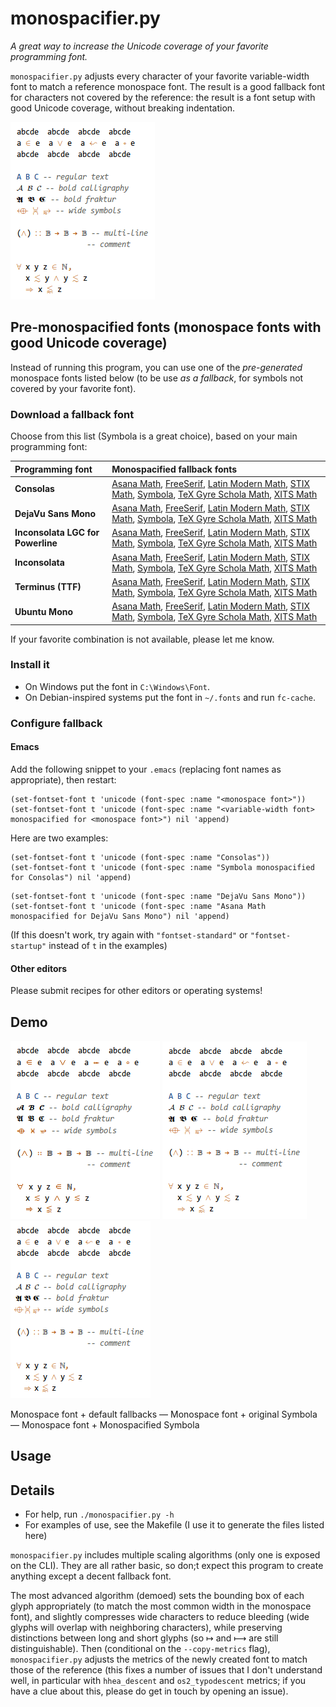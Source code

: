 # monospacifier.py

*A great way to increase the Unicode coverage of your favorite programming font.*

`monospacifier.py` adjusts every character of your favorite variable-width font to match a reference monospace font. The result is a good fallback font for characters not covered by the reference: the result is a font setup with good Unicode coverage, without breaking indentation.

![default vs monospacified](demo/symbola-loop.gif)

## Pre-monospacified fonts (monospace fonts with good Unicode coverage)

Instead of running this program, you can use one of the *pre-generated* monospace fonts listed below (to be use *as a fallback*, for symbols not covered by your favorite font).

### Download a fallback font

Choose from this list (Symbola is a great choice), based on your main programming font:

| Programming font                  | Monospacified fallback fonts                                                                                                                                                                                                                                                                                                                                                                                                                                                                                                                                                                                                                                                 |
|:----------------------------------|:-----------------------------------------------------------------------------------------------------------------------------------------------------------------------------------------------------------------------------------------------------------------------------------------------------------------------------------------------------------------------------------------------------------------------------------------------------------------------------------------------------------------------------------------------------------------------------------------------------------------------------------------------------------------------------|
| **Consolas**                      | [Asana Math](./fonts/Asana_monospacified_for_Consolas.ttf?raw=true), [FreeSerif](./fonts/FreeSerif_monospacified_for_Consolas.ttf?raw=true), [Latin Modern Math](./fonts/LatinModernMath_monospacified_for_Consolas.ttf?raw=true), [STIX Math](./fonts/STIXMath_monospacified_for_Consolas.ttf?raw=true), [Symbola](./fonts/Symbola_monospacified_for_Consolas.ttf?raw=true), [TeX Gyre Schola Math](./fonts/TeXGyreScholaMath_monospacified_for_Consolas.ttf?raw=true), [XITS Math](./fonts/XITSMath_monospacified_for_Consolas.ttf?raw=true)                                                                                                                               |
| **DejaVu Sans Mono**              | [Asana Math](./fonts/Asana_monospacified_for_DejaVuSansMono.ttf?raw=true), [FreeSerif](./fonts/FreeSerif_monospacified_for_DejaVuSansMono.ttf?raw=true), [Latin Modern Math](./fonts/LatinModernMath_monospacified_for_DejaVuSansMono.ttf?raw=true), [STIX Math](./fonts/STIXMath_monospacified_for_DejaVuSansMono.ttf?raw=true), [Symbola](./fonts/Symbola_monospacified_for_DejaVuSansMono.ttf?raw=true), [TeX Gyre Schola Math](./fonts/TeXGyreScholaMath_monospacified_for_DejaVuSansMono.ttf?raw=true), [XITS Math](./fonts/XITSMath_monospacified_for_DejaVuSansMono.ttf?raw=true)                                                                                     |
| **Inconsolata LGC for Powerline** | [Asana Math](./fonts/Asana_monospacified_for_InconsolataLGCForPowerline.ttf?raw=true), [FreeSerif](./fonts/FreeSerif_monospacified_for_InconsolataLGCForPowerline.ttf?raw=true), [Latin Modern Math](./fonts/LatinModernMath_monospacified_for_InconsolataLGCForPowerline.ttf?raw=true), [STIX Math](./fonts/STIXMath_monospacified_for_InconsolataLGCForPowerline.ttf?raw=true), [Symbola](./fonts/Symbola_monospacified_for_InconsolataLGCForPowerline.ttf?raw=true), [TeX Gyre Schola Math](./fonts/TeXGyreScholaMath_monospacified_for_InconsolataLGCForPowerline.ttf?raw=true), [XITS Math](./fonts/XITSMath_monospacified_for_InconsolataLGCForPowerline.ttf?raw=true) |
| **Inconsolata**                   | [Asana Math](./fonts/Asana_monospacified_for_Inconsolata.ttf?raw=true), [FreeSerif](./fonts/FreeSerif_monospacified_for_Inconsolata.ttf?raw=true), [Latin Modern Math](./fonts/LatinModernMath_monospacified_for_Inconsolata.ttf?raw=true), [STIX Math](./fonts/STIXMath_monospacified_for_Inconsolata.ttf?raw=true), [Symbola](./fonts/Symbola_monospacified_for_Inconsolata.ttf?raw=true), [TeX Gyre Schola Math](./fonts/TeXGyreScholaMath_monospacified_for_Inconsolata.ttf?raw=true), [XITS Math](./fonts/XITSMath_monospacified_for_Inconsolata.ttf?raw=true)                                                                                                          |
| **Terminus (TTF)**                | [Asana Math](./fonts/Asana_monospacified_for_TerminusTTF.ttf?raw=true), [FreeSerif](./fonts/FreeSerif_monospacified_for_TerminusTTF.ttf?raw=true), [Latin Modern Math](./fonts/LatinModernMath_monospacified_for_TerminusTTF.ttf?raw=true), [STIX Math](./fonts/STIXMath_monospacified_for_TerminusTTF.ttf?raw=true), [Symbola](./fonts/Symbola_monospacified_for_TerminusTTF.ttf?raw=true), [TeX Gyre Schola Math](./fonts/TeXGyreScholaMath_monospacified_for_TerminusTTF.ttf?raw=true), [XITS Math](./fonts/XITSMath_monospacified_for_TerminusTTF.ttf?raw=true)                                                                                                          |
| **Ubuntu Mono**                   | [Asana Math](./fonts/Asana_monospacified_for_UbuntuMono.ttf?raw=true), [FreeSerif](./fonts/FreeSerif_monospacified_for_UbuntuMono.ttf?raw=true), [Latin Modern Math](./fonts/LatinModernMath_monospacified_for_UbuntuMono.ttf?raw=true), [STIX Math](./fonts/STIXMath_monospacified_for_UbuntuMono.ttf?raw=true), [Symbola](./fonts/Symbola_monospacified_for_UbuntuMono.ttf?raw=true), [TeX Gyre Schola Math](./fonts/TeXGyreScholaMath_monospacified_for_UbuntuMono.ttf?raw=true), [XITS Math](./fonts/XITSMath_monospacified_for_UbuntuMono.ttf?raw=true)                                                                                                                 |

If your favorite combination is not available, please let me know.

### Install it

* On Windows put the font in `C:\Windows\Font`.
* On Debian-inspired systems put the font in `~/.fonts` and run `fc-cache`.

### Configure fallback

#### Emacs

Add the following snippet to your `.emacs` (replacing font names as appropriate), then restart:

``` elisp
(set-fontset-font t 'unicode (font-spec :name "<monospace font>"))
(set-fontset-font t 'unicode (font-spec :name "<variable-width font> monospacified for <monospace font>") nil 'append)
```

Here are two examples:

``` elisp
(set-fontset-font t 'unicode (font-spec :name "Consolas"))
(set-fontset-font t 'unicode (font-spec :name "Symbola monospacified for Consolas") nil 'append)
```

```elisp
(set-fontset-font t 'unicode (font-spec :name "DejaVu Sans Mono"))
(set-fontset-font t 'unicode (font-spec :name "Asana Math monospacified for DejaVu Sans Mono") nil 'append)
```

(If this doesn't work, try again with `"fontset-standard"` or `"fontset-startup"` instead of `t` in the examples)

#### Other editors

Please submit recipes for other editors or operating systems!

## Demo

![inconsistent fallbacks](demo/original.png) ![consistent fallback](demo/symbola.png) ![monospacified fallback](demo/symbola-monospacified.png)

Monospace font + default fallbacks — Monospace font + original Symbola — Monospace font + Monospacified Symbola

## Usage

## Details

* For help, run `./monospacifier.py -h`
* For examples of use, see the Makefile (I use it to generate the files listed here)

`monospacifier.py` includes multiple scaling algorithms (only one is exposed on the CLI). They are all rather basic, so don;t expect this program to create anything except a decent fallback font.

The most advanced algorithm (demoed) sets the bounding box of each glyph appropriately (to match the most common width in the monospace font), and slightly compresses wide characters to reduce bleeding (wide glyphs will overlap with neighboring characters), while preserving distinctions between long and short glyphs (so ↦ and ⟼ are still distinguishable). Then (conditional on the `--copy-metrics` flag), `monospacifier.py` adjusts the metrics of the newly created font to match those of the reference (this fixes a number of issues that I don't understand well, in particular with `hhea_descent` and `os2_typodescent` metrics; if you have a clue about this, please do get in touch by opening an issue).
